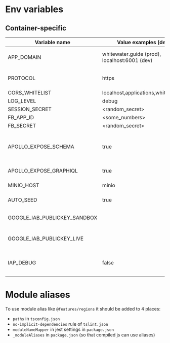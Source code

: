 # Env variables

## Container-specific

| Variable name                | Value examples (defaults)                          | Description                        |
|------------------------------|----------------------------------------------------|------------------------------------|
| APP_DOMAIN                   | whitewater.guide (prod),<br/> localhost:6001 (dev) | Application domain. Used in backend to substitute minio internal urls with external urls    |
| PROTOCOL                     | https                                              | Used in backend together with APP_DOMAIN to generate external image urls |
| CORS_WHITELIST               | localhost,applications,whitewater.guide            | Cors whitelist for express |
| LOG_LEVEL                    | debug                                              | log level for pino logger |
| SESSION_SECRET               | <random_secret>                                    | Secret for passport.js sessions |
| FB_APP_ID                    | <some_numbers>                                     | Facebook app id |
| FB_SECRET                    | <random_secret>                                    | Secret for facebook auth |
| APOLLO_EXPOSE_SCHEMA         | true                                               | Should Apollo router expose 'schema.json' and 'typedefs.txt'? Mostly used by devtools and tests (mock data generator) |
| APOLLO_EXPOSE_GRAPHIQL       | true                                               | Should Apollo router expose GRAPHIQL UI
| MINIO_HOST                   | minio                                              | Minio host name in docker internal network |
| AUTO_SEED                    | true                                               | Set to true to automatically seed database on startup |
| GOOGLE_IAB_PUBLICKEY_SANDBOX | <pubkey>                                           | See https://github.com/voltrue2/in-app-purchase |
| GOOGLE_IAB_PUBLICKEY_LIVE    | <pubkey>                                           | See https://github.com/voltrue2/in-app-purchase |
| IAP_DEBUG                    | false                                              | Controls `verbose` and `test` config options for https://github.com/voltrue2/in-app-purchase |

# Module aliases

To use module alias like `@features/regions` it should be added to 4 places:
- `paths` in `tsconfig.json`
- `no-implicit-dependencies` rule of `tslint.json`
- `moduleNameMapper` in jest settings in `package.json`
- `_moduleAliases` in `package.json` (so that compiled js can use aliases)

